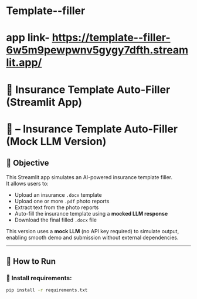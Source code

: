 # Template--filler
# app link- https://template--filler-6w5m9pewpwnv5gygy7dfth.streamlit.app/
# 📄 Insurance Template Auto-Filler (Streamlit App)
# 📄  – Insurance Template Auto-Filler (Mock LLM Version)

## 🧠 Objective

This Streamlit app simulates an AI-powered insurance template filler.  
It allows users to:

- Upload an insurance `.docx` template
- Upload one or more `.pdf` photo reports
- Extract text from the photo reports
- Auto-fill the insurance template using a **mocked LLM response**
- Download the final filled `.docx` file

This version uses a **mock LLM** (no API key required) to simulate output, enabling smooth demo and submission without external dependencies.

---

## 🚀 How to Run

### 🔧 Install requirements:

```bash
pip install -r requirements.txt

